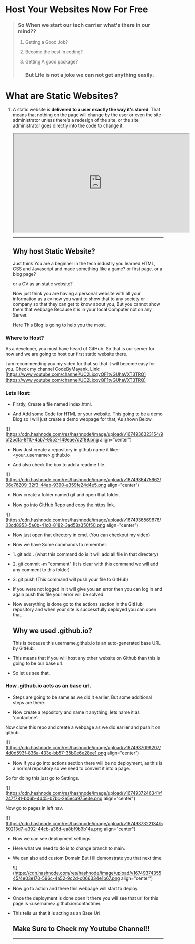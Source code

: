 # Host Your Websites Now For Free

> ### So When we start our tech carrier what's there in our mind??
> 
> 1. Getting a Good Job?
>     
> 2. Become the best in coding?
>     
> 3. Getting A good package?
>     
>     ### But Life is not a joke we can not get anything easily.
>     

# What are Static Websites?

1. A static website is **delivered to a user exactly the way it's stored**. That means that nothing on the page will change by the user or even the site administrator unless there's a redesign of the site, or the site administrator goes directly into the code to change it.
    
    <iframe width="560" height="315" src="https://www.youtube.com/embed/2fWg0QJ2-sM"></iframe>
    
    ---
    
    ## Why host Static Website?
    
    Just think You are a beginner in the tech industry you learned HTML, CSS and Javascript and made something like a game? or first page. or a blog page?
    
    or a CV as an static website?
    
    Now just think you are having a personal website with all your information as a cv now you want to show that to any society or company so that they can get to know about you, But you cannot show them that webpage Because it is in your local Computer not on any Server.
    
    Here This Blog is going to help you the most.
    

### Where to Host?

As a developer, you must have heard of GitHub. So that is our server for now and we are going to host our first static website there.

I am recommending you my video for that so that it will become easy for you. Check my channel CodeByMayank. Link: [https://www.youtube.com/channel/UC2LixqyQF1tvGUhaVXT3TRQ](https://www.youtube.com/channel/UC2LixqyQF1tvGUhaVXT3TRQ)

### Lets Host:

* Firstly, Create a file named index.html.
    
* And Add some Code for HTML or your website. This going to be a demo Blog so I will just create a demo webpage for that, As shown Below.
    

![](https://cdn.hashnode.com/res/hashnode/image/upload/v1674936323154/9bf25dfa-8f10-4ab7-9552-149eae7d2f89.png align="center")

* Now Just create a repository in github name it like:- &lt;your\_username&gt;.github.io
    
* And also check the box to add a readme file.
    

![](https://cdn.hashnode.com/res/hashnode/image/upload/v1674936475662/06c76209-32f3-44ab-9390-a359fe24d4e5.png align="center")

* Now create a folder named git and open that folder.
    
* Now go into GitHub Repo and copy the https link.
    

![](https://cdn.hashnode.com/res/hashnode/image/upload/v1674936569676/03cd8953-5a0b-41c0-8182-3ad58a350f50.png align="center")

* Now just open that directory in cmd. (You can checkout my video)
    
* Now we have Some commands to remember.
    
* 1\. git add . (what this command do is it will add all file in that directery)
    
* 2\. git commit -m "comment" (It is clear with this command we will add any comment to this folder)
    
* 3\. git push (This command will push your file to GitHub)
    
* If you were not logged in it will give you an error then you can log in and again push this file your error will be solved.
    
* Now everything is done go to the actions section in the GitHub repository and when your site is successfully deployed you can open that.
    
    ## Why we used .github.io?
    
    This is because this username.github.io is an auto-generated base URL by GitHub.
    
* This means that if you will host any other website on Github than this is going to be our base url.
    
* So let us see that.
    

### How .github.io acts as an base url.

* Steps are going to be same as we did it earlier, But some additional steps are there.
    
* Now create a repository and name it anything, lets name it as 'contactme'.
    

Now clone this repo and create a webpage as we did earlier and push it on github.

![](https://cdn.hashnode.com/res/hashnode/image/upload/v1674937099207/4d0d593f-836a-433e-bb57-35b0e6e28ee1.png align="center")

* Now if you go into actions section there will be no deployment, as this is a normal repository so we need to convert it into a page.
    

So for doing this just go to Settings.

![](https://cdn.hashnode.com/res/hashnode/image/upload/v1674937246341/f247f781-b06b-4d45-b7bc-2e5eca975e3e.png align="center")

Now go to pages in left nav.

![](https://cdn.hashnode.com/res/hashnode/image/upload/v1674937322134/550213d7-a392-44cb-a36d-ea8bf9b9b14a.png align="center")

* Now we can see deployment settings.
    
* Here what we need to do is to change branch to main.
    
* We can also add custom Domain But i ill demonstrate you that next time.
    
    ![](https://cdn.hashnode.com/res/hashnode/image/upload/v1674937435545/4e03e170-596c-4a52-9c2d-c066334e1b67.png align="center")
    
* Now go to action and there this webpage will start to deploy.
    
* Once the deployment is done open it there you will see that url for this page is &lt;username&gt;.github.io/contactme/.
    
* This tells us that it is acting as an Base Url.
    
    ## Make Sure to Check my Youtube Channel!!
    
    ---